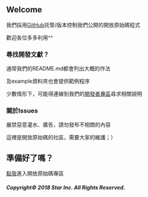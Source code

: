 ##  Welcome

我們採用[GitHub](https//github.com/)託管/版本控制我們公開的開放原始碼程式

歡迎各位多多利用^^

### 尋找開發文獻？

通常我們的README.md都會列出大概的作法

及example資料夾也會提供範例程序

少數情形下，可能得連線到我們的[開發者專區](http://developer.starinc.xyz/)尋求相關說明

### 關於Issues

嚴禁惡意灌水、廣告，請勿發布不相關的內容

這裡是開放原始碼的社區，需要大家的維護；）

## 準備好了嗎？

[點我](https://github.com/star-inc/)進入開放原始碼專區

##### Copyright© 2018 Star Inc. All Rights Reserved.